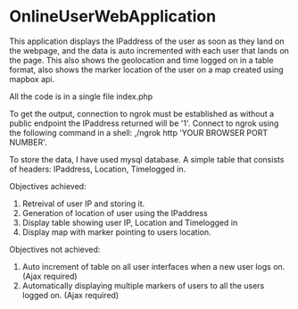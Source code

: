 # OnlineUserWebApplication
This application displays the IPaddress of the user as soon as they land on the webpage, and the data is auto incremented with each user that lands on the page. This also shows the geolocation and time logged on in a table format, also shows the marker location of the user on a map created using mapbox api.

All the code is in a single file index.php

To get the output, connection to ngrok must be established as without a public endpoint the IPaddress returned will be '1'.
Connect to ngrok using the following command in a shell: ,/ngrok http 'YOUR BROWSER PORT NUMBER'.

To store the data, I have used mysql database. A simple table that consists of headers: IPaddress, Location, Timelogged in.

Objectives achieved:
1) Retreival of user IP and storing it.
2) Generation of location of user using the IPaddress
3) Display table showing user IP, Location and Timelogged in
4) Display map with marker pointing to users location.

Objectives not achieved:
1) Auto increment of table on all user interfaces when a new user logs on. (Ajax required)
2) Automatically displaying multiple markers of users to all the users logged on. (Ajax required)
